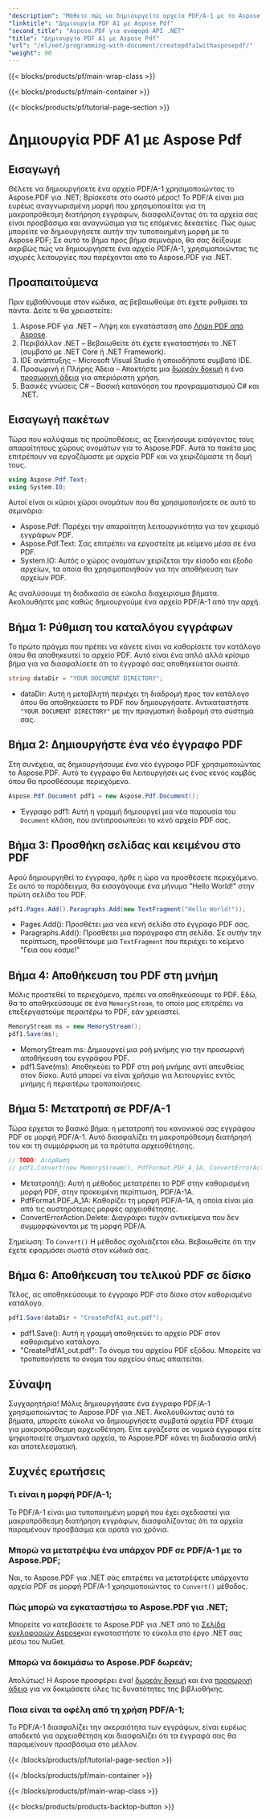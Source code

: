 ```yaml
---
"description": "Μάθετε πώς να δημιουργείτε αρχεία PDF/A-1 με το Aspose.PDF για .NET σε αυτό το λεπτομερές σεμινάριο. Οδηγός βήμα προς βήμα με παραδείγματα κώδικα και εξηγήσεις."
"linktitle": "Δημιουργία PDF A1 με Aspose Pdf"
"second_title": "Aspose.PDF για αναφορά API .NET"
"title": "Δημιουργία PDF A1 με Aspose Pdf"
"url": "/el/net/programming-with-document/createpdfa1withasposepdf/"
"weight": 90
---
```


{{< blocks/products/pf/main-wrap-class >}}

{{< blocks/products/pf/main-container >}}

{{< blocks/products/pf/tutorial-page-section >}}

# Δημιουργία PDF A1 με Aspose Pdf

## Εισαγωγή

Θέλετε να δημιουργήσετε ένα αρχείο PDF/A-1 χρησιμοποιώντας το Aspose.PDF για .NET; Βρίσκεστε στο σωστό μέρος! Το PDF/A είναι μια ευρέως αναγνωρισμένη μορφή που χρησιμοποιείται για τη μακροπρόθεσμη διατήρηση εγγράφων, διασφαλίζοντας ότι τα αρχεία σας είναι προσβάσιμα και αναγνώσιμα για τις επόμενες δεκαετίες. Πώς όμως μπορείτε να δημιουργήσετε αυτήν την τυποποιημένη μορφή με το Aspose.PDF; Σε αυτό το βήμα προς βήμα σεμινάριο, θα σας δείξουμε ακριβώς πώς να δημιουργήσετε ένα αρχείο PDF/A-1, χρησιμοποιώντας τις ισχυρές λειτουργίες που παρέχονται από το Aspose.PDF για .NET.

## Προαπαιτούμενα

Πριν εμβαθύνουμε στον κώδικα, ας βεβαιωθούμε ότι έχετε ρυθμίσει τα πάντα. Δείτε τι θα χρειαστείτε:

1. Aspose.PDF για .NET – Λήψη και εγκατάσταση από [Λήψη PDF από Aspose](https://releases.aspose.com/pdf/net/).
2. Περιβάλλον .NET – Βεβαιωθείτε ότι έχετε εγκαταστήσει το .NET (συμβατό με .NET Core ή .NET Framework).
3. IDE ανάπτυξης – Microsoft Visual Studio ή οποιοδήποτε συμβατό IDE.
4. Προσωρινή ή Πλήρης Άδεια – Αποκτήστε μια [δωρεάν δοκιμή](https://releases.aspose.com/) ή ένα [προσωρινή άδεια](https://purchase.aspose.com/temporary-license/) για απεριόριστη χρήση.
5. Βασικές γνώσεις C# – Βασική κατανόηση του προγραμματισμού C# και .NET.

## Εισαγωγή πακέτων

Τώρα που καλύψαμε τις προϋποθέσεις, ας ξεκινήσουμε εισάγοντας τους απαραίτητους χώρους ονομάτων για το Aspose.PDF. Αυτά τα πακέτα μας επιτρέπουν να εργαζόμαστε με αρχεία PDF και να χειριζόμαστε τη δομή τους.

```csharp
using Aspose.Pdf.Text;
using System.IO;
```

Αυτοί είναι οι κύριοι χώροι ονομάτων που θα χρησιμοποιήσετε σε αυτό το σεμινάριο:
- Aspose.Pdf: Παρέχει την απαραίτητη λειτουργικότητα για τον χειρισμό εγγράφων PDF.
- Aspose.Pdf.Text: Σας επιτρέπει να εργαστείτε με κείμενο μέσα σε ένα PDF.
- System.IO: Αυτός ο χώρος ονομάτων χειρίζεται την είσοδο και έξοδο αρχείων, τα οποία θα χρησιμοποιηθούν για την αποθήκευση των αρχείων PDF.

Ας αναλύσουμε τη διαδικασία σε εύκολα διαχειρίσιμα βήματα. Ακολουθήστε μας καθώς δημιουργούμε ένα αρχείο PDF/A-1 από την αρχή.

## Βήμα 1: Ρύθμιση του καταλόγου εγγράφων

Το πρώτο πράγμα που πρέπει να κάνετε είναι να καθορίσετε τον κατάλογο όπου θα αποθηκευτεί το αρχείο PDF. Αυτό είναι ένα απλό αλλά κρίσιμο βήμα για να διασφαλίσετε ότι το έγγραφό σας αποθηκεύεται σωστά.

```csharp
string dataDir = "YOUR DOCUMENT DIRECTORY";
```

- dataDir: Αυτή η μεταβλητή περιέχει τη διαδρομή προς τον κατάλογο όπου θα αποθηκεύσετε το PDF που δημιουργήσατε. Αντικαταστήστε `"YOUR DOCUMENT DIRECTORY"` με την πραγματική διαδρομή στο σύστημά σας.

## Βήμα 2: Δημιουργήστε ένα νέο έγγραφο PDF

Στη συνέχεια, ας δημιουργήσουμε ένα νέο έγγραφο PDF χρησιμοποιώντας το Aspose.PDF. Αυτό το έγγραφο θα λειτουργήσει ως ένας κενός καμβάς όπου θα προσθέσουμε περιεχόμενο.

```csharp
Aspose.Pdf.Document pdf1 = new Aspose.Pdf.Document();
```

- Έγγραφο pdf1: Αυτή η γραμμή δημιουργεί μια νέα παρουσία του `Document` κλάση, που αντιπροσωπεύει το κενό αρχείο PDF σας.

## Βήμα 3: Προσθήκη σελίδας και κειμένου στο PDF

Αφού δημιουργηθεί το έγγραφο, ήρθε η ώρα να προσθέσετε περιεχόμενο. Σε αυτό το παράδειγμα, θα εισαγάγουμε ένα μήνυμα "Hello World!" στην πρώτη σελίδα του PDF.

```csharp
pdf1.Pages.Add().Paragraphs.Add(new TextFragment("Hello World!"));
```

- Pages.Add(): Προσθέτει μια νέα κενή σελίδα στο έγγραφο PDF σας.
- Paragraphs.Add(): Προσθέτει μια παράγραφο στη σελίδα. Σε αυτήν την περίπτωση, προσθέτουμε μια `TextFragment` που περιέχει το κείμενο "Γεια σου κόσμε!"

## Βήμα 4: Αποθήκευση του PDF στη μνήμη

Μόλις προστεθεί το περιεχόμενο, πρέπει να αποθηκεύσουμε το PDF. Εδώ, θα το αποθηκεύσουμε σε ένα `MemoryStream`, το οποίο μας επιτρέπει να επεξεργαστούμε περαιτέρω το PDF, εάν χρειαστεί.

```csharp
MemoryStream ms = new MemoryStream();
pdf1.Save(ms);
```

- MemoryStream ms: Δημιουργεί μια ροή μνήμης για την προσωρινή αποθήκευση του εγγράφου PDF.
- pdf1.Save(ms): Αποθηκεύει το PDF στη ροή μνήμης αντί απευθείας στον δίσκο. Αυτό μπορεί να είναι χρήσιμο για λειτουργίες εντός μνήμης ή περαιτέρω τροποποιήσεις.

## Βήμα 5: Μετατροπή σε PDF/A-1

Τώρα έρχεται το βασικό βήμα: η μετατροπή του κανονικού σας εγγράφου PDF σε μορφή PDF/A-1. Αυτό διασφαλίζει τη μακροπρόθεσμη διατήρησή του και τη συμμόρφωση με τα πρότυπα αρχειοθέτησης.

```csharp
// TODO: Διόρθωση
// pdf1.Convert(new MemoryStream(), PdfFormat.PDF_A_1A, ConvertErrorAction.Delete);
```

- Μετατροπή(): Αυτή η μέθοδος μετατρέπει το PDF στην καθορισμένη μορφή PDF, στην προκειμένη περίπτωση, PDF/A-1A.
- PdfFormat.PDF_A_1A: Καθορίζει τη μορφή PDF/A-1A, η οποία είναι μία από τις αυστηρότερες μορφές αρχειοθέτησης.
- ConvertErrorAction.Delete: Διαγράφει τυχόν αντικείμενα που δεν συμμορφώνονται με τη μορφή PDF/A.

Σημείωση: Το `Convert()` Η μέθοδος σχολιάζεται εδώ. Βεβαιωθείτε ότι την έχετε εφαρμόσει σωστά στον κώδικά σας.

## Βήμα 6: Αποθήκευση του τελικού PDF σε δίσκο

Τέλος, ας αποθηκεύσουμε το έγγραφο PDF στο δίσκο στον καθορισμένο κατάλογο.

```csharp
pdf1.Save(dataDir + "CreatePdfA1_out.pdf");
```

- pdf1.Save(): Αυτή η γραμμή αποθηκεύει το αρχείο PDF στον καθορισμένο κατάλογο.
- "CreatePdfA1_out.pdf": Το όνομα του αρχείου PDF εξόδου. Μπορείτε να τροποποιήσετε το όνομα του αρχείου όπως απαιτείται.

## Σύναψη

Συγχαρητήρια! Μόλις δημιουργήσατε ένα έγγραφο PDF/A-1 χρησιμοποιώντας το Aspose.PDF για .NET. Ακολουθώντας αυτά τα βήματα, μπορείτε εύκολα να δημιουργήσετε συμβατά αρχεία PDF έτοιμα για μακροπρόθεσμη αρχειοθέτηση. Είτε εργάζεστε σε νομικά έγγραφα είτε ψηφιοποιείτε σημαντικά αρχεία, το Aspose.PDF κάνει τη διαδικασία απλή και αποτελεσματική.

## Συχνές ερωτήσεις

### Τι είναι η μορφή PDF/A-1;  
Το PDF/A-1 είναι μια τυποποιημένη μορφή που έχει σχεδιαστεί για μακροπρόθεσμη διατήρηση εγγράφων, διασφαλίζοντας ότι τα αρχεία παραμένουν προσβάσιμα και ορατά για χρόνια.

### Μπορώ να μετατρέψω ένα υπάρχον PDF σε PDF/A-1 με το Aspose.PDF;  
Ναι, το Aspose.PDF για .NET σάς επιτρέπει να μετατρέψετε υπάρχοντα αρχεία PDF σε μορφή PDF/A-1 χρησιμοποιώντας το `Convert()` μέθοδος.

### Πώς μπορώ να εγκαταστήσω το Aspose.PDF για .NET;  
Μπορείτε να κατεβάσετε το Aspose.PDF για .NET από το [Σελίδα κυκλοφοριών Aspose](https://releases.aspose.com/pdf/net/)και εγκαταστήστε το εύκολα στο έργο .NET σας μέσω του NuGet.

### Μπορώ να δοκιμάσω το Aspose.PDF δωρεάν;  
Απολύτως! Η Aspose προσφέρει ένα! [δωρεάν δοκιμή](https://releases.aspose.com/) και ένα [προσωρινή άδεια](https://purchase.aspose.com/temporary-license/) για να δοκιμάσετε όλες τις δυνατότητες της βιβλιοθήκης.

### Ποια είναι τα οφέλη από τη χρήση PDF/A-1;  
Το PDF/A-1 διασφαλίζει την ακεραιότητα των εγγράφων, είναι ευρέως αποδεκτό για αρχειοθέτηση και διασφαλίζει ότι τα έγγραφά σας θα παραμείνουν προσβάσιμα στο μέλλον.

{{< /blocks/products/pf/tutorial-page-section >}}

{{< /blocks/products/pf/main-container >}}

{{< /blocks/products/pf/main-wrap-class >}}

{{< blocks/products/products-backtop-button >}}